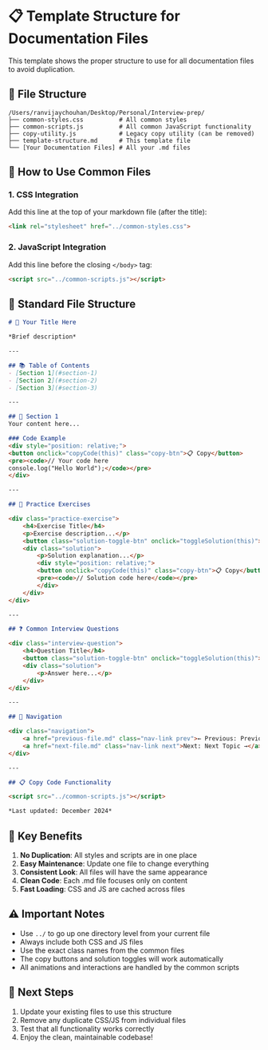 # 📋 Template Structure for Documentation Files

This template shows the proper structure to use for all documentation files to avoid duplication.

## 📁 File Structure
```
/Users/ranvijaychouhan/Desktop/Personal/Interview-prep/
├── common-styles.css          # All common styles
├── common-scripts.js          # All common JavaScript functionality
├── copy-utility.js            # Legacy copy utility (can be removed)
├── template-structure.md      # This template file
└── [Your Documentation Files] # All your .md files
```

## 🎨 How to Use Common Files

### 1. **CSS Integration**
Add this line at the top of your markdown file (after the title):
```html
<link rel="stylesheet" href="../common-styles.css">
```

### 2. **JavaScript Integration**
Add this line before the closing `</body>` tag:
```html
<script src="../common-scripts.js"></script>
```

## 📝 Standard File Structure

```markdown
# 🔹 Your Title Here

*Brief description*

---

## 📚 Table of Contents
- [Section 1](#section-1)
- [Section 2](#section-2)
- [Section 3](#section-3)

---

## 🎯 Section 1
Your content here...

### Code Example
<div style="position: relative;">
<button onclick="copyCode(this)" class="copy-btn">📋 Copy</button>
<pre><code>// Your code here
console.log("Hello World");</code></pre>
</div>

---

## 🧪 Practice Exercises

<div class="practice-exercise">
    <h4>Exercise Title</h4>
    <p>Exercise description...</p>
    <button class="solution-toggle-btn" onclick="toggleSolution(this)">Show Solution</button>
    <div class="solution">
        <p>Solution explanation...</p>
        <div style="position: relative;">
        <button onclick="copyCode(this)" class="copy-btn">📋 Copy</button>
        <pre><code>// Solution code here</code></pre>
        </div>
    </div>
</div>

---

## ❓ Common Interview Questions

<div class="interview-question">
    <h4>Question Title</h4>
    <button class="solution-toggle-btn" onclick="toggleSolution(this)">Show Solution</button>
    <div class="solution">
        <p>Answer here...</p>
    </div>
</div>

---

## 🧭 Navigation

<div class="navigation">
    <a href="previous-file.md" class="nav-link prev">← Previous: Previous Topic</a>
    <a href="next-file.md" class="nav-link next">Next: Next Topic →</a>
</div>

---

## 📋 Copy Code Functionality

<script src="../common-scripts.js"></script>

*Last updated: December 2024*
```

## 🔧 Key Benefits

1. **No Duplication**: All styles and scripts are in one place
2. **Easy Maintenance**: Update one file to change everything
3. **Consistent Look**: All files will have the same appearance
4. **Clean Code**: Each .md file focuses only on content
5. **Fast Loading**: CSS and JS are cached across files

## ⚠️ Important Notes

- Use `../` to go up one directory level from your current file
- Always include both CSS and JS files
- Use the exact class names from the common files
- The copy buttons and solution toggles will work automatically
- All animations and interactions are handled by the common scripts

## 🚀 Next Steps

1. Update your existing files to use this structure
2. Remove any duplicate CSS/JS from individual files
3. Test that all functionality works correctly
4. Enjoy the clean, maintainable codebase!
